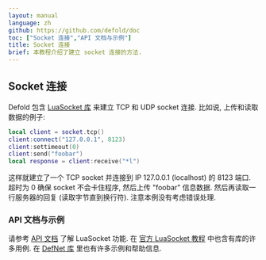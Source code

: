 ```yaml
---
layout: manual
language: zh
github: https://github.com/defold/doc
toc: ["Socket 连接","API 文档与示例"]
title: Socket 连接
brief: 本教程介绍了建立 socket 连接的方法.
---
```


## Socket 连接

Defold 包含 [LuaSocket 库](https://lunarmodules.github.io/luasocket/) 来建立 TCP 和 UDP socket 连接. 比如说, 上传和读取数据的例子:

```Lua
local client = socket.tcp()
client:connect("127.0.0.1", 8123)
client:settimeout(0)
client:send("foobar")
local response = client:receive("*l")
```

这样就建立了一个 TCP socket 并连接到 IP 127.0.0.1 (localhost) 的 8123 端口. 超时为 0 确保 socket 不会卡住程序, 然后上传 "foobar" 信息数据. 然后再读取一行服务器的回复 (读取字节直到换行符). 注意本例没有考虑错误处理.

### API 文档与示例

请参考 [API 文档](/ref/socket/) 了解 LuaSocket 功能. 在 [官方 LuaSocket 教程](https://lunarmodules.github.io/luasocket/) 中也含有库的许多用例. 在 [DefNet 库](https://github.com/britzl/defnet/) 里也有许多示例和帮助信息.
